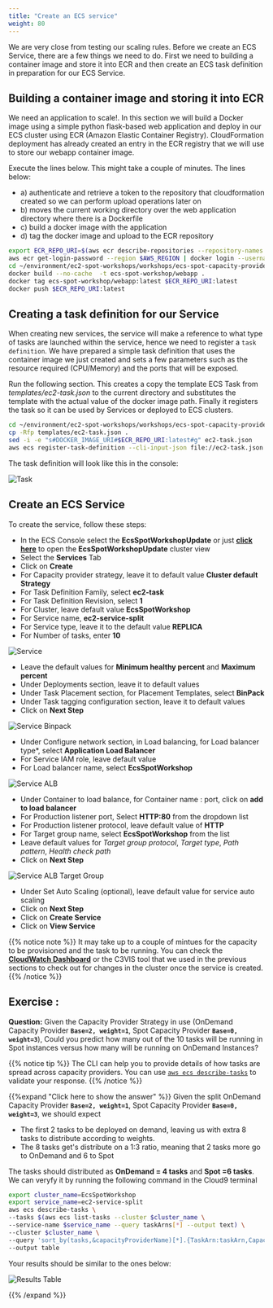 ```yaml
---
title: "Create an ECS service"
weight: 80
---
```


We are very close from testing our scaling rules. Before we create an ECS Service, there are a few things we need to do. First we need to building a container image and store it into ECR and then create an ECS task definition in preparation for our ECS Service.

## Building a container image and storing it into ECR

We need an application to scale!. In this section we will build a Docker image using a simple python flask-based web application and deploy in our ECS cluster using ECR (Amazon Elastic Container Registry). CloudFormation deployment has already created an entry in the ECR registry that we will use to store our webapp container image. 

Execute the lines below. This might take a couple of minutes. The lines below: 

- a) authenticate and retrieve a token to the repository that cloudformation created so we can perform upload operations later on 
- b) moves the current working directory over the web application directory where there is a Dockerfile 
- c) build a docker image with the application
- d) tag the docker image and upload to the ECR repository

```bash
export ECR_REPO_URI=$(aws ecr describe-repositories --repository-names ecs-spot-workshop/webapp | jq -r '.repositories[0].repositoryUri')
aws ecr get-login-password --region $AWS_REGION | docker login --username AWS --password-stdin $ECR_REPO_URI
cd ~/environment/ec2-spot-workshops/workshops/ecs-spot-capacity-providers/webapp/
docker build --no-cache  -t ecs-spot-workshop/webapp .
docker tag ecs-spot-workshop/webapp:latest $ECR_REPO_URI:latest
docker push $ECR_REPO_URI:latest
```

## Creating a task definition for our Service

When creating new services, the service will make a reference to what type of tasks are launched within the service, hence we need to register
a `task definition`. We have prepared a simple task definition that uses the container image we just created and sets a few parameters such as 
the resource required (CPU/Memory) and the ports that will be exposed.

Run the following section. This creates a copy the template ECS Task from *templates/ec2-task.json* to the current directory and substitutes the template with the actual value of the docker image path. Finally it registers the task so it can be used by Services or deployed to ECS clusters.

```bash
cd ~/environment/ec2-spot-workshops/workshops/ecs-spot-capacity-providers/
cp -Rfp templates/ec2-task.json .
sed -i -e "s#DOCKER_IMAGE_URI#$ECR_REPO_URI:latest#g" ec2-task.json
aws ecs register-task-definition --cli-input-json file://ec2-task.json
```
The task definition will look like this in the console:

![Task](/images/ecs-spot-capacity-providers/task1.png)

## Create an ECS Service

To create the service, follow these steps:

* In the ECS Console select the **EcsSpotWorkshopUpdate** or just **[click here](https://console.aws.amazon.com/ecs/home?#/clusters/EcsSpotWorkshop/services)** to open the **EcsSpotWorkshopUpdate** cluster view
* Select the **Services** Tab 
* Click on **Create**
* For Capacity provider strategy, leave it to default value **Cluster default Strategy**
* For Task Definition Family, select **ec2-task**
* For Task Definition Revision, select **1**
* For Cluster, leave default value **EcsSpotWorkshop**
* For Service name, **ec2-service-split**
* For Service type, leave it to the default value **REPLICA**
* For Number of tasks, enter **10**

![Service](/images/ecs-spot-capacity-providers/Ser1.png)

* Leave the default values for **Minimum healthy percent** and **Maximum percent**
* Under Deployments section, leave it to default values
* Under Task Placement section, for Placement Templates, select **BinPack**
* Under Task tagging configuration section, leave it to default values
* Click on **Next Step**

![Service Binpack](/images/ecs-spot-capacity-providers/ser2.png)

* Under Configure network section, in Load balancing, for Load balancer type*, select **Application Load Balancer**
* For Service IAM role, leave default value
* For Load balancer name, select **EcsSpotWorkshop**

![Service ALB](/images/ecs-spot-capacity-providers/ecs_service_alb.png)

* Under Container to load balance, for Container name : port, click on **add to load balancer**
* For Production listener port,  Select **HTTP:80** from the dropdown list
* For Production listener protocol, leave default value of **HTTP**
* For Target group name, select **EcsSpotWorkshop** from the list
* Leave default values for *Target group protocol*, *Target type*, *Path pattern*, *Health check path*
* Click on **Next Step**

![Service ALB Target Group](/images/ecs-spot-capacity-providers/ecs_service_alb_listener.png)

* Under Set Auto Scaling (optional), leave default value for service auto scaling
* Click on **Next Step**
* Click on **Create Service**
* Click on **View Service**


{{% notice note %}}
It may take up to a couple of mintues for the capacity to be provisioned and the task to be running. You can check the **[CloudWatch Dashboard](https://console.aws.amazon.com/cloudwatch/home?#dashboards:name=EcsSpotWorkshop)** or the C3VIS tool that we used in the previous sections to check out for changes in the cluster once the service is created. 
{{% /notice %}}

## Exercise : 

**Question:** Given the Capacity Provider Strategy in use (OnDemand Capacity Provider **`Base=2, weight=1`**, Spot Capacity Provider **`Base=0, weight=3`**), Could you predict how many out of the 10 tasks will be running in Spot instances versus how many will be running on OnDemand Instances?

{{% notice tip %}}
The CLI can help you to provide details of how tasks are spread across capacity providers. You can use [`aws ecs describe-tasks`](https://docs.aws.amazon.com/cli/latest/reference/ecs/describe-tasks.html) to validate your response.
{{% /notice %}}

{{%expand "Click here to show the answer" %}}
Given the split OnDemand Capacity Provider **`Base=2, weight=1`**, Spot Capacity Provider **`Base=0, weight=3`**, we should expect

* The first 2 tasks to be deployed on demand, leaving us with extra 8 tasks to distribute according to weights.
* The 8 tasks get's distribute on a 1:3 ratio, meaning that 2 tasks more go to OnDemand and 6 to Spot

The tasks should distributed as **OnDemand = 4 tasks** and **Spot =6 tasks**. We can veryfy it by running the following command in the Cloud9 terminal

```bash
export cluster_name=EcsSpotWorkshop 
export service_name=ec2-service-split
aws ecs describe-tasks \
--tasks $(aws ecs list-tasks --cluster $cluster_name \
--service-name $service_name --query taskArns[*] --output text) \
--cluster $cluster_name \
--query 'sort_by(tasks,&capacityProviderName)[*].{TaskArn:taskArn,CapacityProvider:capacityProviderName,Instance:containerInstanceArn,AZ:availabilityZone,Status:lastStatus}' \
--output table
```

Your results should be similar to the ones below:

![Results Table](/images/ecs-spot-capacity-providers/table.png)

{{% /expand %}}





